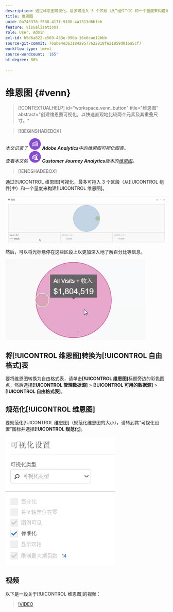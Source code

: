 ```yaml
---
description: 通过维恩图可视化，最多可拖入 3 个区段（从“组件”中）和一个量度来构建维恩图。
title: 维恩图
uuid: 0a743378-f588-417f-9108-4a1313d6bfeb
feature: Visualizations
role: User, Admin
exl-id: b5d6a822-e569-433e-990a-16e6cae12bbb
source-git-commit: 76abe4e363184a9577622818fe21859d016a5cf7
workflow-type: tm+mt
source-wordcount: '165'
ht-degree: 86%

---
```


# 维恩图 {#venn}

<!-- markdownlint-disable MD034 -->

>[!CONTEXTUALHELP]
>id="workspace_venn_button"
>title="维恩图"
>abstract="创建维恩图可视化，以快速直观地比较两个元素及其重叠尺寸。"

<!-- markdownlint-enable MD034 -->


>[!BEGINSHADEBOX]

_本文记录了_ ![AdobeAnalytics](/help/assets/icons/AdobeAnalytics.svg) _**Adobe Analytics**&#x200B;中的维恩图可视化图表。_<br/>_查看本文的_ ![CustomerJourneyAnalytics](/help/assets/icons/CustomerJourneyAnalytics.svg) _**Customer Journey Analytics**&#x200B;版本的[维恩图](https://experienceleague.adobe.com/en/docs/analytics-platform/using/cja-workspace/visualizations/venn)。_

>[!ENDSHADEBOX]

通过[!UICONTROL 维恩图]可视化，最多可拖入 3 个区段（从[!UICONTROL 组件]中）和一个量度来构建[!UICONTROL 维恩图]。

![](assets/venn.png)

然后，可以将光标悬停在这些区段上以更加深入地了解百分比等信息。

![](assets/venn_hover.png)

## 将[!UICONTROL 维恩图]转换为[!UICONTROL 自由格式]表

要将维恩图转换为自由格式表，请单击&#x200B;**[!UICONTROL 维恩图]**&#x200B;标题旁边的彩色圆点，然后选择&#x200B;**[!UICONTROL 管理数据源]** > **[!UICONTROL 可用的数据源]** > **[!UICONTROL 自由格式表]**。

## 规范化[!UICONTROL 维恩图]

要规范化[!UICONTROL 维恩图]（规范化维恩图的大小），请转到其“可视化设置”图标并选择&#x200B;**[!UICONTROL 规范化]**。

![](assets/normalization.png)

## 视频

以下是一段关于[!UICONTROL 维恩图]的视频：

>[!VIDEO](https://video.tv.adobe.com/v/335798/?quality=12)
